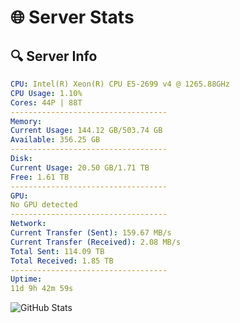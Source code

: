 # 🌐 Server Stats
## 🔍 Server Info
```yaml
CPU: Intel(R) Xeon(R) CPU E5-2699 v4 @ 1265.88GHz
CPU Usage: 1.10%
Cores: 44P | 88T
-----------------------------------
Memory:
Current Usage: 144.12 GB/503.74 GB
Available: 356.25 GB
-----------------------------------
Disk:
Current Usage: 20.50 GB/1.71 TB
Free: 1.61 TB
-----------------------------------
GPU:
No GPU detected
-----------------------------------
Network:
Current Transfer (Sent): 159.67 MB/s
Current Transfer (Received): 2.08 MB/s
Total Sent: 114.09 TB
Total Received: 1.85 TB
-----------------------------------
Uptime:
11d 9h 42m 59s
```
![GitHub Stats](https://img.shields.io/badge/Updated-2025-02-19_08:26:17-blue)